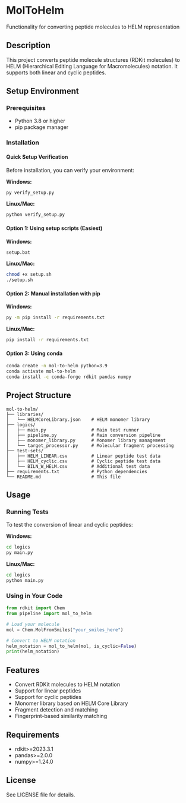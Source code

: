 # MolToHelm
Functionality for converting peptide molecules to HELM representation

## Description
This project converts peptide molecule structures (RDKit molecules) to HELM (Hierarchical Editing Language for Macromolecules) notation. It supports both linear and cyclic peptides.

## Setup Environment

### Prerequisites
- Python 3.8 or higher
- pip package manager

### Installation

#### Quick Setup Verification
Before installation, you can verify your environment:

**Windows:**
```bash
py verify_setup.py
```

**Linux/Mac:**
```bash
python verify_setup.py
```

#### Option 1: Using setup scripts (Easiest)

**Windows:**
```bash
setup.bat
```

**Linux/Mac:**
```bash
chmod +x setup.sh
./setup.sh
```

#### Option 2: Manual installation with pip
**Windows:**
```bash
py -m pip install -r requirements.txt
```

**Linux/Mac:**
```bash
pip install -r requirements.txt
```

#### Option 3: Using conda
```bash
conda create -n mol-to-helm python=3.9
conda activate mol-to-helm
conda install -c conda-forge rdkit pandas numpy
```

## Project Structure
```
mol-to-helm/
├── libraries/
│   └── HELMCoreLibrary.json    # HELM monomer library
├── logics/
│   ├── main.py                 # Main test runner
│   ├── pipeline.py             # Main conversion pipeline
│   ├── monomer_library.py      # Monomer library management
│   └── target_processor.py     # Molecular fragment processing
├── test-sets/
│   ├── HELM_LINEAR.csv         # Linear peptide test data
│   ├── HELM_cyclic.csv         # Cyclic peptide test data
│   └── BILN_W_HELM.csv         # Additional test data
├── requirements.txt            # Python dependencies
└── README.md                   # This file
```

## Usage

### Running Tests
To test the conversion of linear and cyclic peptides:

**Windows:**
```bash
cd logics
py main.py
```

**Linux/Mac:**
```bash
cd logics
python main.py
```

### Using in Your Code
```python
from rdkit import Chem
from pipeline import mol_to_helm

# Load your molecule
mol = Chem.MolFromSmiles("your_smiles_here")

# Convert to HELM notation
helm_notation = mol_to_helm(mol, is_cyclic=False)
print(helm_notation)
```

## Features
- Convert RDKit molecules to HELM notation
- Support for linear peptides
- Support for cyclic peptides
- Monomer library based on HELM Core Library
- Fragment detection and matching
- Fingerprint-based similarity matching

## Requirements
- rdkit>=2023.3.1
- pandas>=2.0.0
- numpy>=1.24.0

## License
See LICENSE file for details.
